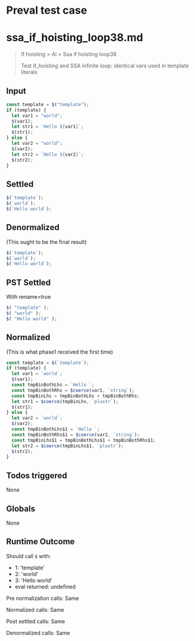 # Preval test case

# ssa_if_hoisting_loop38.md

> If hoisting > Ai > Ssa if hoisting loop38
>
> Test if_hoisting and SSA infinite loop: identical vars used in template literals

## Input

`````js filename=intro
const template = $("template");
if (template) {
  let var1 = "world";
  $(var1);
  let str1 = `Hello ${var1}`;
  $(str1);
} else {
  let var2 = "world";
  $(var2);
  let str2 = `Hello ${var2}`;
  $(str2);
}
`````


## Settled


`````js filename=intro
$(`template`);
$(`world`);
$(`Hello world`);
`````


## Denormalized
(This ought to be the final result)

`````js filename=intro
$(`template`);
$(`world`);
$(`Hello world`);
`````


## PST Settled
With rename=true

`````js filename=intro
$( "template" );
$( "world" );
$( "Hello world" );
`````


## Normalized
(This is what phase1 received the first time)

`````js filename=intro
const template = $(`template`);
if (template) {
  let var1 = `world`;
  $(var1);
  const tmpBinBothLhs = `Hello `;
  const tmpBinBothRhs = $coerce(var1, `string`);
  const tmpBinLhs = tmpBinBothLhs + tmpBinBothRhs;
  let str1 = $coerce(tmpBinLhs, `plustr`);
  $(str1);
} else {
  let var2 = `world`;
  $(var2);
  const tmpBinBothLhs$1 = `Hello `;
  const tmpBinBothRhs$1 = $coerce(var2, `string`);
  const tmpBinLhs$1 = tmpBinBothLhs$1 + tmpBinBothRhs$1;
  let str2 = $coerce(tmpBinLhs$1, `plustr`);
  $(str2);
}
`````


## Todos triggered


None


## Globals


None


## Runtime Outcome


Should call `$` with:
 - 1: 'template'
 - 2: 'world'
 - 3: 'Hello world'
 - eval returned: undefined

Pre normalization calls: Same

Normalized calls: Same

Post settled calls: Same

Denormalized calls: Same
